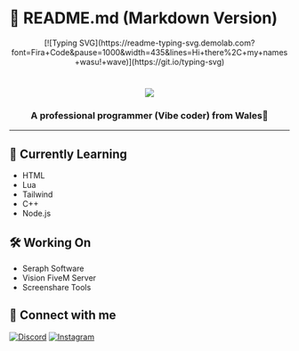 # 📝 README.md (Markdown Version)

<div align="center">
  [![Typing SVG](https://readme-typing-svg.demolab.com?font=Fira+Code&pause=1000&width=435&lines=Hi+there%2C+my+names+wasu!+wave)](https://git.io/typing-svg)
</div>

<h1 align="center">
  <a href="https://git.io/typing-svg">
    <img src="https://readme-typing-svg.herokuapp.com/demo/?color=F73131&lines=Hi%2C+my+name+is+Wasu!;" />
  </a>
</h1>

<h3 align="center">A professional programmer (Vibe coder) from Wales🏴</h3>

---

## 🚀 Currently Learning
- HTML
- Lua
- Tailwind
- C++
- Node.js

## 🛠️ Working On
- Seraph Software
- Vision FiveM Server
- Screenshare Tools

## 🤝 Connect with me
[![Discord](https://img.shields.io/badge/Discord-5865F2?style=for-the-badge&logo=discord&logoColor=white)](https://pastebin.com/A0z26XLU)
[![Instagram](https://img.shields.io/badge/Instagram-E4405F?style=for-the-badge&logo=instagram&logoColor=white)](https://www.instagram.com/xiduul/)

<!--
## 🐍 My Contributions
![Snake animation](https://github.com/wasu-2/wasu-2/blob/output/github-contribution-grid-snake.svg)
-->
